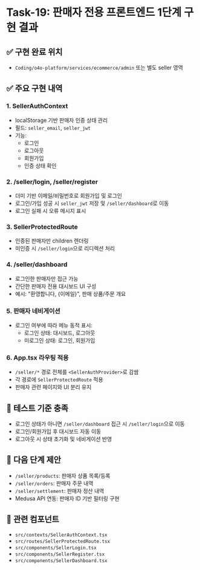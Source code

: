 # Task-19: 판매자 전용 프론트엔드 1단계 구현 결과

## ✅ 구현 완료 위치
- `Coding/o4o-platform/services/ecommerce/admin` 또는 별도 seller 영역

## ✅ 주요 구현 내역

### 1. SellerAuthContext
- localStorage 기반 판매자 인증 상태 관리
- 필드: `seller_email`, `seller_jwt`
- 기능:
  - 로그인
  - 로그아웃
  - 회원가입
  - 인증 상태 확인

### 2. /seller/login, /seller/register
- 더미 기반 이메일/비밀번호로 회원가입 및 로그인
- 로그인/가입 성공 시 `seller_jwt` 저장 및 `/seller/dashboard`로 이동
- 로그인 실패 시 오류 메시지 표시

### 3. SellerProtectedRoute
- 인증된 판매자만 children 렌더링
- 미인증 시 `/seller/login`으로 리디렉션 처리

### 4. /seller/dashboard
- 로그인한 판매자만 접근 가능
- 간단한 판매자 전용 대시보드 UI 구성
- 예시: "환영합니다, {이메일}", 판매 상품/주문 개요

### 5. 판매자 네비게이션
- 로그인 여부에 따라 메뉴 동적 표시:
  - 로그인 상태: 대시보드, 로그아웃
  - 미로그인 상태: 로그인, 회원가입

### 6. App.tsx 라우팅 적용
- `/seller/*` 경로 전체를 `<SellerAuthProvider>`로 감쌈
- 각 경로에 `SellerProtectedRoute` 적용
- 판매자 관련 페이지와 UI 분리 유지

## 🧪 테스트 기준 충족
- 로그인 상태가 아니면 `/seller/dashboard` 접근 시 `/seller/login`으로 이동
- 로그인/회원가입 후 대시보드 자동 이동
- 로그아웃 시 상태 초기화 및 네비게이션 반영

## 📌 다음 단계 제안
- `/seller/products`: 판매자 상품 목록/등록
- `/seller/orders`: 판매자 주문 내역
- `/seller/settlement`: 판매자 정산 내역
- Medusa API 연동: 판매자 ID 기반 필터링 구현

## 📂 관련 컴포넌트
- `src/contexts/SellerAuthContext.tsx`
- `src/routes/SellerProtectedRoute.tsx`
- `src/components/SellerLogin.tsx`
- `src/components/SellerRegister.tsx`
- `src/components/SellerDashboard.tsx`
